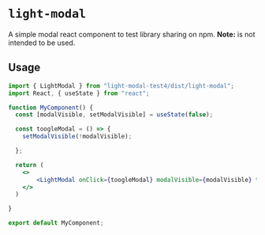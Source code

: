 # `light-modal`

A simple modal react component to test library sharing on npm.
**Note:** is not intended to be used.

## Usage

```jsx
import { LightModal } from "light-modal-test4/dist/light-modal";
import React, { useState } from "react";

function MyComponent() {
  const [modalVisible, setModalVisible] = useState(false);

  const toogleModal = () => {
    setModalVisible(!modalVisible);

  };

  return (
    <>
        <LightModal onClick={toogleModal} modalVisible={modalVisible} text={"Employee created!"} />
    </>
  )

}

export default MyComponent;

```